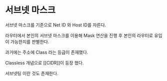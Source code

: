 # 서브넷 마스크

서브넷 마스크를 기준으로
Net ID 와 Host ID를 자른다.

라우터에서 본인의 서브넷 마스크를 이용해 Mask 연산을 진행 후 본인의 라우터로 유입이 가능한지를 판별한다.

과거에는 주소에 Class 라는 등급이 존재했다.

Classless 개념으로 [[CIDR]]이 등장 했다.

서브넷팅 이란 것도 존재한다.